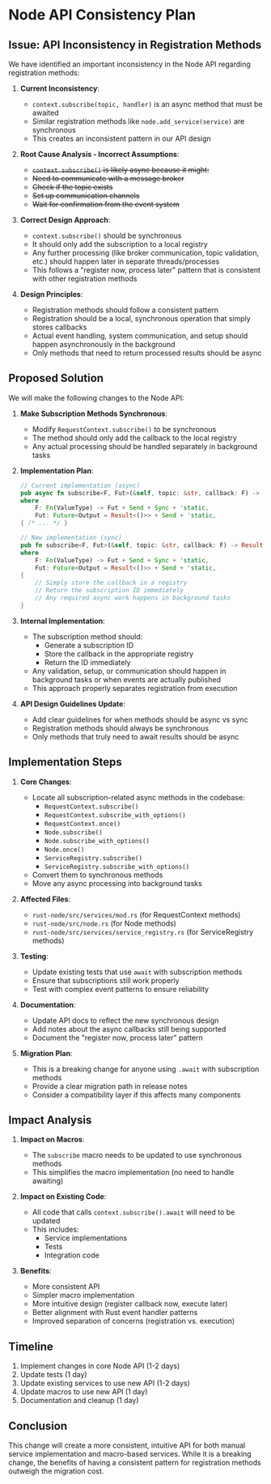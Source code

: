 # Node API Consistency Plan

## Issue: API Inconsistency in Registration Methods

We have identified an important inconsistency in the Node API regarding registration methods:

1. **Current Inconsistency**:
   - `context.subscribe(topic, handler)` is an async method that must be awaited
   - Similar registration methods like `node.add_service(service)` are synchronous
   - This creates an inconsistent pattern in our API design

2. **Root Cause Analysis - Incorrect Assumptions**:
   - ~~`context.subscribe()` is likely async because it might:~~
   - ~~Need to communicate with a message broker~~
   - ~~Check if the topic exists~~
   - ~~Set up communication channels~~
   - ~~Wait for confirmation from the event system~~

3. **Correct Design Approach**:
   - `context.subscribe()` should be synchronous
   - It should only add the subscription to a local registry
   - Any further processing (like broker communication, topic validation, etc.) should happen later in separate threads/processes
   - This follows a "register now, process later" pattern that is consistent with other registration methods

4. **Design Principles**:
   - Registration methods should follow a consistent pattern
   - Registration should be a local, synchronous operation that simply stores callbacks
   - Actual event handling, system communication, and setup should happen asynchronously in the background
   - Only methods that need to return processed results should be async

## Proposed Solution

We will make the following changes to the Node API:

1. **Make Subscription Methods Synchronous**:
   - Modify `RequestContext.subscribe()` to be synchronous
   - The method should only add the callback to the local registry
   - Any actual processing should be handled separately in background tasks

2. **Implementation Plan**:
   ```rust
   // Current implementation (async)
   pub async fn subscribe<F, Fut>(&self, topic: &str, callback: F) -> Result<()>
   where
       F: Fn(ValueType) -> Fut + Send + Sync + 'static,
       Fut: Future<Output = Result<()>> + Send + 'static,
   { /* ... */ }
   
   // New implementation (sync)
   pub fn subscribe<F, Fut>(&self, topic: &str, callback: F) -> Result<String>
   where
       F: Fn(ValueType) -> Fut + Send + Sync + 'static,
       Fut: Future<Output = Result<()>> + Send + 'static,
   { 
       // Simply store the callback in a registry
       // Return the subscription ID immediately 
       // Any required async work happens in background tasks
   }
   ```

3. **Internal Implementation**:
   - The subscription method should:
     - Generate a subscription ID
     - Store the callback in the appropriate registry
     - Return the ID immediately
   - Any validation, setup, or communication should happen in background tasks or when events are actually published
   - This approach properly separates registration from execution

4. **API Design Guidelines Update**:
   - Add clear guidelines for when methods should be async vs sync
   - Registration methods should always be synchronous
   - Only methods that truly need to await results should be async

## Implementation Steps

1. **Core Changes**:
   - Locate all subscription-related async methods in the codebase:
     - `RequestContext.subscribe()`
     - `RequestContext.subscribe_with_options()`
     - `RequestContext.once()`
     - `Node.subscribe()`
     - `Node.subscribe_with_options()`
     - `Node.once()`
     - `ServiceRegistry.subscribe()`
     - `ServiceRegistry.subscribe_with_options()`
   - Convert them to synchronous methods
   - Move any async processing into background tasks

2. **Affected Files**:
   - `rust-node/src/services/mod.rs` (for RequestContext methods)
   - `rust-node/src/node.rs` (for Node methods)
   - `rust-node/src/services/service_registry.rs` (for ServiceRegistry methods)

3. **Testing**:
   - Update existing tests that use `await` with subscription methods
   - Ensure that subscriptions still work properly
   - Test with complex event patterns to ensure reliability

4. **Documentation**:
   - Update API docs to reflect the new synchronous design
   - Add notes about the async callbacks still being supported
   - Document the "register now, process later" pattern

5. **Migration Plan**:
   - This is a breaking change for anyone using `.await` with subscription methods
   - Provide a clear migration path in release notes
   - Consider a compatibility layer if this affects many components

## Impact Analysis

1. **Impact on Macros**:
   - The `subscribe` macro needs to be updated to use synchronous methods
   - This simplifies the macro implementation (no need to handle awaiting)

2. **Impact on Existing Code**:
   - All code that calls `context.subscribe().await` will need to be updated
   - This includes:
     - Service implementations
     - Tests
     - Integration code

3. **Benefits**:
   - More consistent API
   - Simpler macro implementation
   - More intuitive design (register callback now, execute later)
   - Better alignment with Rust event handler patterns
   - Improved separation of concerns (registration vs. execution)

## Timeline

1. Implement changes in core Node API (1-2 days)
2. Update tests (1 day)
3. Update existing services to use new API (1-2 days)
4. Update macros to use new API (1 day)
5. Documentation and cleanup (1 day)

## Conclusion

This change will create a more consistent, intuitive API for both manual service implementation and macro-based services. While it is a breaking change, the benefits of having a consistent pattern for registration methods outweigh the migration cost. 